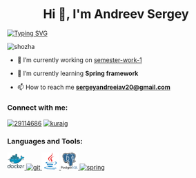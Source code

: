 <h1 align="center">Hi 👋, I'm Andreev Sergey</h1>
<a href="https://git.io/typing-svg"><img src="https://readme-typing-svg.herokuapp.com?font=Fira+Code&pause=1000&color=EDF6F7&width=435&lines=Software+Engineer+student+at+KFU" alt="Typing SVG" /></a>
<p align="left"> <img src="https://komarev.com/ghpvc/?username=shozha&label=Profile%20views&color=0e75b6&style=flat" alt="shozha" /> </p>

- 🔭 I’m currently working on [semester-work-1](https://github.com/org-itis/semester-work-1-Shozha)

- 🌱 I’m currently learning **Spring framework**

- 📫 How to reach me **sergeyandreeiav20@gmail.com**

<h3 align="left">Connect with me:</h3>
<p align="left">
<a href="https://stackoverflow.com/users/29114686" target="blank"><img align="center" src="https://raw.githubusercontent.com/rahuldkjain/github-profile-readme-generator/master/src/images/icons/Social/stack-overflow.svg" alt="29114686" height="30" width="40" /></a>
<a href="https://www.leetcode.com/kuraig" target="blank"><img align="center" src="https://raw.githubusercontent.com/rahuldkjain/github-profile-readme-generator/master/src/images/icons/Social/leet-code.svg" alt="kuraig" height="30" width="40" /></a>
</p>

<h3 align="left">Languages and Tools:</h3>
<p align="left"> <a href="https://www.docker.com/" target="_blank" rel="noreferrer"> <img src="https://raw.githubusercontent.com/devicons/devicon/master/icons/docker/docker-original-wordmark.svg" alt="docker" width="40" height="40"/> </a> <a href="https://git-scm.com/" target="_blank" rel="noreferrer"> <img src="https://www.vectorlogo.zone/logos/git-scm/git-scm-icon.svg" alt="git" width="40" height="40"/> </a> <a href="https://www.java.com" target="_blank" rel="noreferrer"> <img src="https://raw.githubusercontent.com/devicons/devicon/master/icons/java/java-original.svg" alt="java" width="40" height="40"/> </a> <a href="https://www.postgresql.org" target="_blank" rel="noreferrer"> <img src="https://raw.githubusercontent.com/devicons/devicon/master/icons/postgresql/postgresql-original-wordmark.svg" alt="postgresql" width="40" height="40"/> </a> <a href="https://spring.io/" target="_blank" rel="noreferrer"> <img src="https://www.vectorlogo.zone/logos/springio/springio-icon.svg" alt="spring" width="40" height="40"/> </a> </p>
